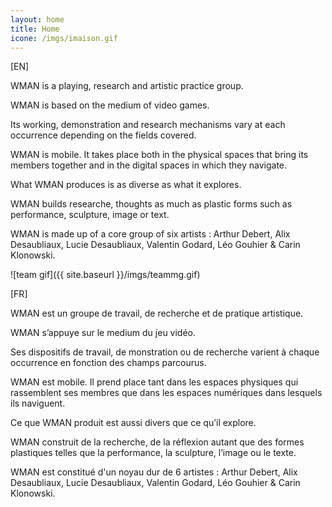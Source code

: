 ```yaml
---
layout: home
title: Home
icone: /imgs/imaison.gif
---
```

[EN]

WMAN is a playing, research and artistic practice group.

WMAN is based on the medium of video games.

Its working, demonstration and research mechanisms vary at each occurrence depending on the fields covered.

WMAN is mobile. It takes place both in the physical spaces that bring its members together and in the digital spaces in which they navigate.

What WMAN produces is as diverse as what it explores.

WMAN builds researche, thoughts as much as plastic forms such as performance, sculpture, image or text.

WMAN is made up of a core group of six artists : Arthur Debert, Alix Desaubliaux, Lucie Desaubliaux, Valentin Godard, Léo Gouhier & Carin Klonowski.

![team gif]({{ site.baseurl }}/imgs/teammg.gif)

[FR]

WMAN est un groupe de travail, de recherche et de pratique artistique.

WMAN s’appuye sur le medium du jeu vidéo.
			
Ses dispositifs de travail, de monstration ou de recherche varient à chaque occurrence en fonction des champs parcourus. 
			
WMAN est mobile. Il prend place tant dans les espaces physiques qui rassemblent ses membres que dans les espaces numériques dans lesquels ils naviguent.

Ce que WMAN produit est aussi divers que ce qu’il explore.
			
WMAN construit de la recherche, de la réflexion autant que des formes plastiques telles que la performance, la sculpture, l’image ou le texte.

WMAN est constitué d'un noyau dur de 6 artistes : Arthur Debert, Alix Desaubliaux, Lucie Desaubliaux, Valentin Godard, Léo Gouhier & Carin Klonowski.



